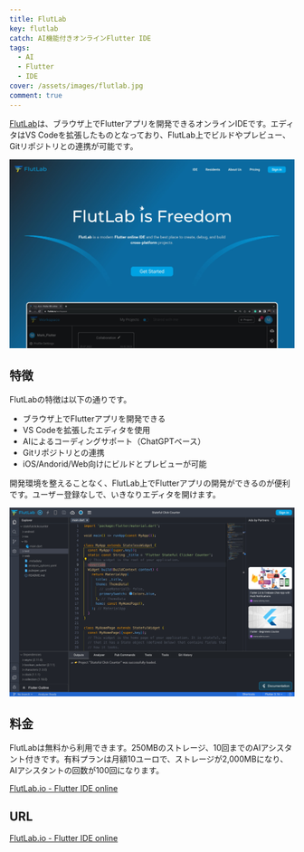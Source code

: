 ```yaml
---
title: FlutLab
key: flutlab
catch: AI機能付きオンラインFlutter IDE
tags:
  - AI
  - Flutter
  - IDE
cover: /assets/images/flutlab.jpg
comment: true
---
```


[FlutLab](https://flutlab.io/)は、ブラウザ上でFlutterアプリを開発できるオンラインIDEです。エディタはVS Codeを拡張したものとなっており、FlutLab上でビルドやプレビュー、Gitリポジトリとの連携が可能です。

[![FlutLabのWebサイト](/assets/images/flutlab.jpg)](https://flutlab.io/)

<!--more-->

## 特徴

FlutLabの特徴は以下の通りです。

- ブラウザ上でFlutterアプリを開発できる
- VS Codeを拡張したエディタを使用
- AIによるコーディングサポート（ChatGPTベース）
- Gitリポジトリとの連携
- iOS/Andorid/Web向けにビルドとプレビューが可能

開発環境を整えることなく、FlutLab上でFlutterアプリの開発ができるのが便利です。ユーザー登録なしで、いきなりエディタを開けます。

![IDE](/assets/images/flutlab-2.jpg)

## 料金

FlutLabは無料から利用できます。250MBのストレージ、10回までのAIアシスタント付きです。有料プランは月額10ユーロで、ストレージが2,000MBになり、AIアシスタントの回数が100回になります。

[FlutLab.io - Flutter IDE online](https://flutlab.io/pricing)

## URL

[FlutLab.io - Flutter IDE online](https://flutlab.io/)
